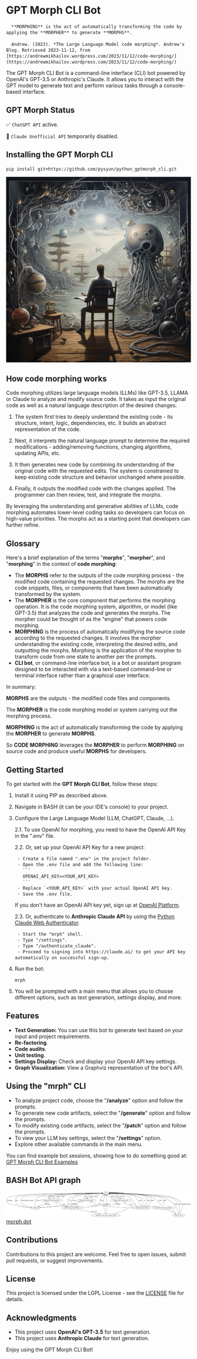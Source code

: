 # GPT Morph CLI Bot

      **MORPHING** is the act of automatically transforming the code by applying the **MORPHER** to generate **MORPHS**.
      
      Andrew. (2023). *The Large Language Model code morphing*. Andrew's Blog. Retrieved 2023-11-12, from [https://andrewmikhailov.wordpress.com/2023/11/12/code-morphing/](https://andrewmikhailov.wordpress.com/2023/11/12/code-morphing/)

The GPT Morph CLI Bot is a command-line interface (CLI) bot powered by OpenAI's GPT-3.5 or Anthropic's Claude. It allows you to interact with the GPT model to generate text and perform various tasks through a console-based interface.

## GPT Morph Status
✅ `ChatGPT API` active.

🔴 `Claude Unofficial API` temporarily disabled.

## Installing the GPT Morph CLI
```shell
pip install git+https://github.com/pysyun/python_gptmorph_cli.git
```

<img src="./mrph.png" style="width: 750px;" />

## How code morphing works

Code morphing utilizes large language models (LLMs) like GPT-3.5, LLAMA or Claude to analyze and modify source code. It takes as input the original code as well as a natural language description of the desired changes.

1. The system first tries to deeply understand the existing code - its structure, intent, logic, dependencies, etc. It builds an abstract representation of the code.

2. Next, it interprets the natural language prompt to determine the required modifications - adding/removing functions, changing algorithms, updating APIs, etc.

3. It then generates new code by combining its understanding of the original code with the requested edits. The system is constrained to keep existing code structure and behavior unchanged where possible.

4. Finally, it outputs the modified code with the changes applied. The programmer can then review, test, and integrate the morphs.

By leveraging the understanding and generative abilities of LLMs, code morphing automates lower-level coding tasks so developers can focus on high-value priorities. The morphs act as a starting point that developers can further refine.

## Glossary

Here's a brief explanation of the terms "**morphs**", "**morpher**", and "**morphing**" in the context of **code morphing**:
 
- The **MORPHS** refer to the outputs of the code morphing process - the modified code containing the requested changes. The morphs are the code snippets, files, or components that have been automatically transformed by the system.
- The **MORPHER** is the core component that performs the morphing operation. It is the code morphing system, algorithm, or model (like GPT-3.5) that analyzes the code and generates the morphs. The morpher could be thought of as the "engine" that powers code morphing.
- **MORPHING** is the process of automatically modifying the source code according to the requested changes. It involves the morpher understanding the existing code, interpreting the desired edits, and outputting the morphs. Morphing is the application of the morpher to transform code from one state to another per the prompts.
- **CLI bot**, or command-line interface bot, is a bot or assistant program designed to be interacted with via a text-based command-line or terminal interface rather than a graphical user interface.

In summary:

**MORPHS** are the outputs - the modified code files and components.

The **MORPHER** is the code morphing model or system carrying out the morphing process.

**MORPHING** is the act of automatically transforming the code by applying the **MORPHER** to generate **MORPHS**.

So **CODE MORPHING** leverages the **MORPHER** to perform **MORPHING** on source code and produce useful **MORPHS** for developers.

## Getting Started

To get started with the **GPT Morph CLI Bot**, follow these steps:

1. Install it using PIP as described above.

2. Navigate in BASH (it can be your IDE's console) to your project.

3. Configure the Large Language Model (LLM, ChatGPT, Claude, ...).

    2.1. To use OpenAI for morphing, you need to have the OpenAI API Key in the ".env" file.
    
    2.2. Or, set up your OpenAI API Key for a new project:

        - Create a file named ".env" in the project folder.
        - Open the .env file and add the following line:
          ```
          OPENAI_API_KEY=<YOUR_API_KEY>
          ```
        - Replace `<YOUR_API_KEY>` with your actual OpenAI API key.
        - Save the .env file.

    If you don't have an OpenAI API key yet, sign up at [OpenAI Platform](https://platform.openai.com/signup).

    2.3. Or, authenticate to **Anthropic Claude API** by using the [Python Claude Web Authenticator](https://github.com/pysyun/python_claude_web_authenticator).

        - Start the "mrph" shell.
        - Type "/settings".
        - Type "/authenticate_claude".
        - Proceed to signing into https://claude.ai/ to get your API key automatically on successful sign-up.

4. Run the bot:
    ```shell
    mrph
    ```

5. You will be prompted with a main menu that allows you to choose different options, such as text generation, settings display, and more.

## Features

- **Text Generation:** You can use this bot to generate text based on your input and project requirements.
- **Re-factoring**.
- **Code audits**.
- **Unit testing**.
- **Settings Display:** Check and display your OpenAI API key settings.
- **Graph Visualization:** View a Graphviz representation of the bot's API.

## Using the "mrph" CLI

- To analyze project code, choose the "**/analyze**" option and follow the prompts.
- To generate new code artifacts, select the "**/generate**" option and follow the prompts.
- To modify existing code artifacts, select the "**/patch**" option and follow the prompts.
- To view your LLM key settings, select the "**/settings**" option.
- Explore other available commands in the main menu.

You can find example bot sessions, showing how to do something good at: 
[GPT Morph CLI Bot Examples](./examples.md)

## BASH Bot API graph
![GPT Morph CLI Bot API graph](./flows/morph.png)
[morph.dot](./flows/morph.dot)

## Contributions

Contributions to this project are welcome. Feel free to open issues, submit pull requests, or suggest improvements.

## License

This project is licensed under the LGPL License - see the [LICENSE](LICENSE) file for details.

## Acknowledgments

- This project uses **OpenAI's GPT-3.5** for text generation.
- This project uses **Anthropic Claude** for text generation.

Enjoy using the GPT Morph CLI Bot!
